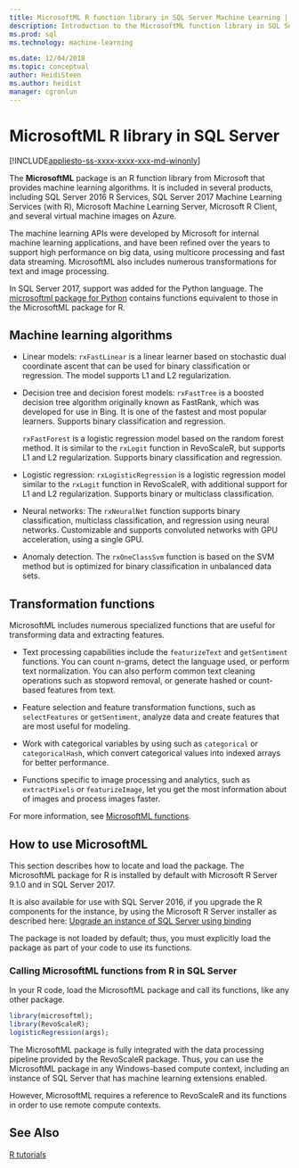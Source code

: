 ```yaml
---
title: MicrosoftML R function library in SQL Server Machine Learning | Microsoft Docs
description: Introduction to the MicrosoftML function library in SQL Server 2016 R Services and SQL Server 2017 Machine Learning Services with R.
ms.prod: sql
ms.technology: machine-learning

ms.date: 12/04/2018  
ms.topic: conceptual
author: HeidiSteen
ms.author: heidist
manager: cgronlun
---
```

# MicrosoftML R library in SQL Server
[!INCLUDE[appliesto-ss-xxxx-xxxx-xxx-md-winonly](../../includes/appliesto-ss-xxxx-xxxx-xxx-md-winonly.md)]

The **MicrosoftML** package is an R function library from Microsoft that provides machine learning algorithms. It is included in several products, including SQL Server 2016 R Services, SQL Server 2017 Machine Learning Services (with R), Microsoft Machine Learning Server, Microsoft R Client, and several virtual machine images on Azure. 

The machine learning APIs were developed by Microsoft for internal machine learning applications, and have been refined over the years to support high performance on big data, using multicore processing and fast data streaming. MicrosoftML also includes numerous transformations for text and image processing.

In SQL Server 2017, support was added for the Python language. The [microsoftml package for Python](../python/ref-py-microsoftml.md) contains functions equivalent to those in the MicrosoftML package for R. 

## Machine learning algorithms

-  Linear models: `rxFastLinear` is a linear learner based on stochastic dual coordinate ascent that can be used for binary classification or regression. The model supports L1 and L2 regularization.

- Decision tree and decision forest models: `rxFastTree` is a boosted decision tree algorithm originally known as FastRank, which was developed for use in Bing. It is one of the fastest and most popular learners. Supports binary classification and regression.

  `rxFastForest` is a logistic regression model based on the random forest method. It is similar to the `rxLogit` function in RevoScaleR, but supports L1 and L2 regularization. Supports binary classification and regression.

- Logistic regression: `rxLogisticRegression` is a logistic regression model similar to the `rxLogit` function in RevoScaleR, with additional support for L1 and L2 regularization. Supports binary or multiclass classification.

- Neural networks: The `rxNeuralNet` function supports binary classification, multiclass classification, and regression using neural networks. Customizable and supports convoluted networks with GPU acceleration, using a single GPU.

- Anomaly detection.  The `rxOneClassSvm` function is based on the SVM method but is optimized for binary classification in unbalanced data sets.

## Transformation functions

MicrosoftML includes numerous specialized functions that are useful for transforming data and extracting features.

- Text processing capabilities include the `featurizeText` and `getSentiment` functions. You can count n-grams, detect the language used, or perform text normalization. You can also perform common text cleaning operations such as stopword removal, or generate hashed or count-based features from text.

- Feature selection and feature transformation functions, such as  `selectFeatures` or `getSentiment`, analyze data and create features that are most useful for modeling.

- Work with categorical variables by using such as `categorical` or `categoricalHash`, which convert categorical values into indexed arrays for better performance.
​
- Functions specific to image processing and analytics, such as `extractPixels` or `featurizeImage`, let you get the most information about of images and process images faster.

For more information, see [MicrosoftML functions](https://msdn.microsoft.com/microsoft-r/microsoftml/microsoftml).

## How to use MicrosoftML

This section describes how to locate and load the package. The MicrosoftML package for R is installed by default with Microsoft R Server 9.1.0 and in SQL Server 2017.

It is also available for use with SQL Server 2016, if you upgrade the R components for the instance, by using the Microsoft R Server installer as described here: [Upgrade an instance of SQL Server using binding](use-sqlbindr-exe-to-upgrade-an-instance-of-sql-server.md)

The package is not loaded by default; thus, you must explicitly load the package as part of your code to use its functions.

### Calling MicrosoftML functions from R in SQL Server

In your R code, load the MicrosoftML package and call its functions, like any other package.

```R
library(microsoftml);
library(RevoScaleR);
logisticRegression(args);
```

The MicrosoftML package is fully integrated with the data processing pipeline provided by the RevoScaleR package. Thus, you can use the MicrosoftML package in any Windows-based compute context, including an instance of SQL Server that has machine learning extensions enabled.

However, MicrosoftML requires a reference to RevoScaleR and its functions in order to use remote compute contexts.

## See Also

[R tutorials](../tutorials/sql-server-r-tutorials.md)

